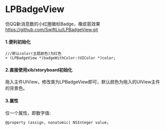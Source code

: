 # LPBadgeView
仿QQ新消息数的小红圈徽标Badge，橡皮筋效果
https://github.com/SwiftLiu/LPBadgeView.git

#### 1.便利初始化

    ///默认color(主题颜色)为红色
    + (LPBadgeView *)badgeWithColor:(UIColor *)color;

#### 2.直接使用xib/storyboard初始化
拖入主件UIView，修改类为LPBadgeView即可，默认颜色为拖入的UIView主件的背景色。

#### 3.属性
仅一个属性，即数字值:

    @property (assign, nonatomic) NSInteger value;

